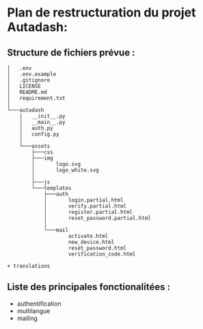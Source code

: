 # Plan de restructuration du projet Autadash:

## Structure de fichiers prévue :

```
│   .env
│   .env.example
│   .gitignore
│   LICENSE
│   README.md
│   requirement.txt
│
└───autadash
    │   __init__.py
    │   __main__.py
    │   auth.py
    │   config.py
    │
    └───assets
        ├───css
        ├───img
        │       logo.svg
        │       logo_white.svg
        │
        ├───js
        └───templates
            ├───auth
            │       login.partial.html
            │       verify.partial.html
            │       register.partial.html
            │       reset_password.partial.html
            │
            └───mail
                    activate.html
                    new_device.html
                    reset_password.html
                    verification_code.html

+ translations
```

## Liste des principales fonctionalitées :

* authentification
* multilangue
* mailing
